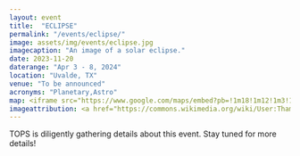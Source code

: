 ```yaml
---
layout: event
title:  "ECLIPSE"
permalink: "/events/eclipse/"
image: assets/img/events/eclipse.jpg
imagecaption: "An image of a solar eclipse."
date: 2023-11-20
daterange: "Apr 3 - 8, 2024"
location: "Uvalde, TX"
venue: "To be announced"
acronyms: "Planetary,Astro"
map: <iframe src="https://www.google.com/maps/embed?pb=!1m18!1m12!1m3!1d62542.797075592076!2d-99.79996562205729!3d29.210134972682102!2m3!1f0!2f0!3f0!3m2!1i1024!2i768!4f13.1!3m3!1m2!1s0x865ee140326f39dd%3A0xa5b0b5d62bab238c!2sUvalde%2C%20TX%2078801!5e0!3m2!1sen!2sus!4v1706203388227!5m2!1sen!2sus" width="600" height="450" style="border:0;" allowfullscreen="" loading="lazy" referrerpolicy="no-referrer-when-downgrade"></iframe>
imageattribution: <a href="https://commons.wikimedia.org/wiki/User:Thammarith">Thammarith Likittheerameth</a>, <a href="https://commons.wikimedia.org/wiki/File:2019-12-26_Annular-Solar-Eclipse-in-Singapore.jpg">2019-12-26 Annular-Solar-Eclipse-in-Singapore</a>, <a href="https://creativecommons.org/licenses/by-sa/4.0/legalcode" rel="license">CC BY-SA 4.0</a>
---
```


TOPS is diligently gathering details about this event.  Stay tuned for more details!
